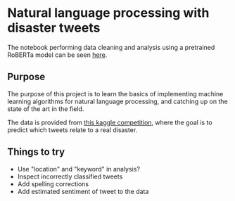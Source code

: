 # Natural language processing with disaster tweets

The notebook performing data cleaning and analysis using a pretrained RoBERTa model can be seen [here](https://github.com/Orenjonas/natural_language_processing_with_disaster_tweets/blob/main/NLP_disaster_tweets_using_torch_RoBERTa.ipynb).

## Purpose
The purpose of this project is to learn the basics of implementing machine learning algorithms for natural
language processing, and catching up on the state of the art in the field.

The data is provided from [this kaggle competition](https://www.kaggle.com/c/nlp-getting-started),
where the goal is to predict which tweets relate to a real disaster.


## Things to try
- Use "location" and "keyword" in analysis?
- Inspect incorrectly classified tweets
- Add spelling corrections
- Add estimated sentiment of tweet to the data
